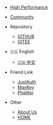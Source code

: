 - [High Performance](https://github.com/tomsun28/sureness-shiro-spring-security ':ignore')    

- [Community](https://github.com/dromara/sureness/discussions ':ignore')

- Repository  
  - [GITHUB](https://github.com/dromara/sureness ':ignore')  
  - [GITEE](https://gitee.com/dromara/sureness ':ignore')  

- :us: English  
  - [:cn: 中文](/cn/)  

- Friend Link
  - [JustAuth](https://www.justauth.cn/ ':ignore')
  - [MaxKey](https://maxkey.top/ ':ignore')
  - [PhalApi](https://www.phalapi.net/ ':ignore')

- Other  
  - [About Us](https://dromara.org)  
  - [HOME](/)  